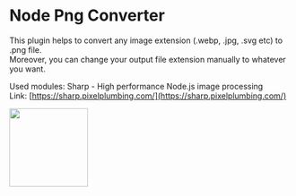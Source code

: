 # Node Png Converter 

This plugin helps to convert any image extension (.webp, .jpg, .svg etc) to .png file. <br>
Moreover, you can change your output file extension manually to whatever you want.

Used modules:
Sharp - High performance Node.js image processing <br>
Link: [https://sharp.pixelplumbing.com/](https://sharp.pixelplumbing.com/)

<img width="140" height="auto" src="https://cdn.jsdelivr.net/gh/lovell/sharp@master/docs/image/sharp-logo.svg">
